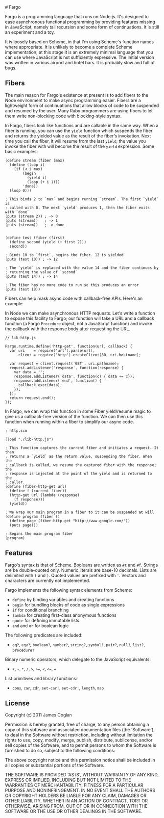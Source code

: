 # Fargo

Fargo is a programming language that runs on Node.js. It's designed to ease
asynchronous functional programming by providing features missing in JavaScript,
namely tail recursion and some form of continuations. It is still an experiment
and a toy.

It is loosely based on Scheme, in that I'm using Scheme's function names where
appropriate. It is unlikely to become a complete Scheme implementation; at this
stage it is an extremely minimal language that you can use where JavaScript is
not sufficiently expressive. The initial version was written in various airport
and hotel bars. It is probably slow and full of bugs.


## Fibers

The main reason for Fargo's existence at present is to add fibers to the Node
environment to make async programming easier. Fibers are a lightweight form of
continuations that allow blocks of code to be suspended and resumed by the user.
Many Ruby programmers are using fibers to let them write non-blocking code with
blocking-style syntax.

In Fargo, fibers look like functions and are callable in the same way. When a
fiber is running, you can use the `yield` function which suspends the fiber and
returns the yielded value as the result of the fiber's invokation. Next time you
call the fiber, it will resume from the last `yield`; the value you invoke the
fiber with will become the result of the `yield` expression. Some basic examples:

    (define stream (fiber (max)
      (define (loop i)
        (if (< i max)
            (begin
              (yield i)
              (loop (+ i 1)))
            'done))
      (loop 0)))
    
    ; This binds 2 to `max` and begins running `stream`. The first `yield` is
    ; called with 0. The next `yield` produces 1, then the fiber exits with `done`
    (puts (stream 2)) ; -> 0
    (puts (stream))   ; -> 1
    (puts (stream))   ; -> done
    
    
    (define test (fiber (first)
      (define second (yield (+ first 2)))
      second))
    
    ; Binds 10 to `first`, begins the fiber. 12 is yielded
    (puts (test 10)) ; -> 12
    
    ; The `yield` is replaced with the value 14 and the fiber continues by
    ; returning the value of `second`
    (puts (test 14)) ; -> 14
    
    ; The fiber has no more code to run so this produces an error
    (puts (test 18))

Fibers can help mask async code with callback-free APIs. Here's an example:

In Node we can make asynchronous HTTP requests. Let's write a function to expose
this facility to Fargo; our function will take a URL and a callback function (a
Fargo `Procedure` object, not a JavaScript function) and invoke the callback
with the response body after requesting the URL.

    // lib-http.js
    
    Fargo.runtime.define('http-get', function(url, callback) {
      var uri    = require('url').parse(url),
          client = require('http').createClient(80, uri.hostname);
      
      var request = client.request('GET', uri.pathname);
      request.addListener('response', function(response) {
        var data = '';
        response.addListener('data', function(c) { data += c});
        response.addListener('end', function() {
          callback.exec(data);
        });
      });
      return request.end();
    });

In Fargo, we can wrap this function in some Fiber yield/resume magic to give us
a callback-free version of the function. We can then use this function when
running within a fiber to simplify our async code.

    ; http.scm
    
    (load "./lib-http.js")
    
    ; This function captures the current fiber and initiates a request. It then
    ; returns a `yield` as the return value, suspending the fiber. When the
    ; callback is called, we resume the captured fiber with the response; the
    ; response is injected at the point of the yield and is returned to the
    ; caller.
    (define (fiber-http-get url)
      (define f (current-fiber))
      (http-get url (lambda (response)
        (f response)))
      (yield))
    
    ; We wrap our main program in a fiber to it can be suspended at will
    (define program (fiber ()
      (define page (fiber-http-get "http://www.google.com/"))
      (puts page)))
    
    ; Begins the main program fiber
    (program)


## Features

Fargo's syntax is that of Scheme. Booleans are written as `#t` and `#f`. Strings
are be double-quoted only. Numeric literals are base-10 decimals. Lists are
delimited with `(` and `)`. Quoted values are prefixed with `'`. Vectors and
characters are currently not implemented.

Fargo implements the following syntax elements from Scheme:

* `define` by binding variables and creating functions
* `begin` for bundling blocks of code as single expressions
* `if` for conditional branching
* `lambda` for creating first-class anonymous functions
* `quote` for defining immutable lists
* `and` and `or` for boolean logic

The following predicates are included:

* `eq?`, `eqv?`, `boolean?`, `number?`, `string?`, `symbol?`,
  `pair?`, `null?`, `list?`, `procedure?`

Binary numeric operators, which delegate to the JavaScript equivalents:

* `+`, `-`, `*`, `/`, `>`, `>=`, `<`, `<=`, `=`

List primitives and library functions:

* `cons`, `car`, `cdr`, `set-car!`, `set-cdr!`, `length`, `map`


## License

Copyright (c) 2011 James Coglan

Permission is hereby granted, free of charge, to any person obtaining a copy of
this software and associated documentation files (the 'Software'), to deal in
the Software without restriction, including without limitation the rights to use,
copy, modify, merge, publish, distribute, sublicense, and/or sell copies of the
Software, and to permit persons to whom the Software is furnished to do so,
subject to the following conditions:

The above copyright notice and this permission notice shall be included in all
copies or substantial portions of the Software.

THE SOFTWARE IS PROVIDED 'AS IS', WITHOUT WARRANTY OF ANY KIND, EXPRESS OR
IMPLIED, INCLUDING BUT NOT LIMITED TO THE WARRANTIES OF MERCHANTABILITY, FITNESS
FOR A PARTICULAR PURPOSE AND NONINFRINGEMENT. IN NO EVENT SHALL THE AUTHORS OR
COPYRIGHT HOLDERS BE LIABLE FOR ANY CLAIM, DAMAGES OR OTHER LIABILITY, WHETHER
IN AN ACTION OF CONTRACT, TORT OR OTHERWISE, ARISING FROM, OUT OF OR IN
CONNECTION WITH THE SOFTWARE OR THE USE OR OTHER DEALINGS IN THE SOFTWARE.
